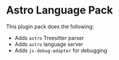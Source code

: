 # Astro Language Pack

This plugin pack does the following:

- Adds `astro` Treesitter parser
- Adds `astro` language server
- Adds `js-debug-adapter` for debugging
